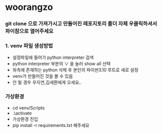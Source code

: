 # woorangzo
### git clone 으로 가져가시고 만들어진 레포지토리 폴더 자체 우클릭하셔서 파이참으로 열어주세요

### 1. venv 파일 생성방법
- 설정파일에 들어가 python interpreter 검색
- python interpreter 부분의 ∨ 을 눌러 show all 선택
- 좌측에 존재하는 python 삭제 후 본인의 파이썬3.10 루트로 새로 설정
- venv가 만들어진 것을 볼 수 있음
- 안 될 경우 우지연,김세환에게 오세요..

### 가상환경
- cd venv/Scripts
- .\activate
- 가상환경 진입
- pip install -r requirements.txt 해주세요
  
